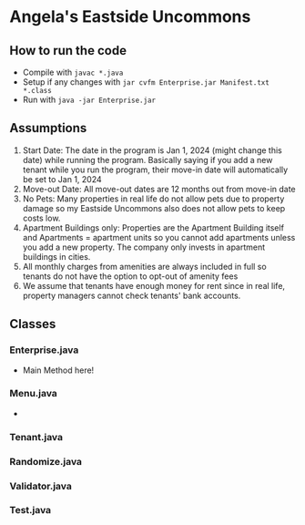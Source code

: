 # Angela's Eastside Uncommons

## How to run the code

* Compile with `javac *.java`
* Setup if any changes with `jar cvfm Enterprise.jar Manifest.txt *.class`
* Run with `java -jar Enterprise.jar`


## Assumptions

1. Start Date: The date in the program is Jan 1, 2024 (might change this date) while running the program. 
    Basically saying if you add a new tenant while you run the program, their move-in date will automatically be set to Jan 1, 2024
2. Move-out Date: All move-out dates are 12 months out from move-in date
3. No Pets: Many properties in real life do not allow pets due to property damage so my Eastside Uncommons also does not allow pets to keep costs low.
4. Apartment Buildings only: Properties are the Apartment Building itself and Apartments = apartment units so you cannot add apartments unless you add a new property. The company only invests in apartment buildings in cities.
5. All monthly charges from amenities are always included in full so tenants do not have the option to opt-out of amenity fees
6. We assume that tenants have enough money for rent since in real life, property managers cannot check tenants' bank accounts.

## Classes

### Enterprise.java

* Main Method here!

### Menu.java

* 

### Tenant.java

### Randomize.java

### Validator.java

### Test.java